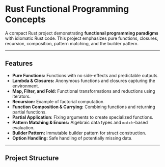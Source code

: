 # Rust Functional Programming Concepts

A compact Rust project demonstrating **functional programming paradigms** with idiomatic Rust code. This project emphasizes pure functions, closures, recursion, composition, pattern matching, and the builder pattern.

---

## Features

- **Pure Functions:** Functions with no side-effects and predictable outputs.
- **Lambda & Closures:** Anonymous functions and closures capturing the environment.
- **Map, Filter, and Fold:** Functional transformations and reductions using iterators.
- **Recursion:** Example of factorial computation.
- **Function Composition & Currying:** Combining functions and returning partial functions.
- **Partial Application:** Fixing arguments to create specialized functions.
- **Pattern Matching & Enums:** Algebraic data types and `match`-based evaluation.
- **Builder Pattern:** Immutable builder pattern for struct construction.
- **Option Handling:** Safe handling of potentially missing data.

---

## Project Structure

